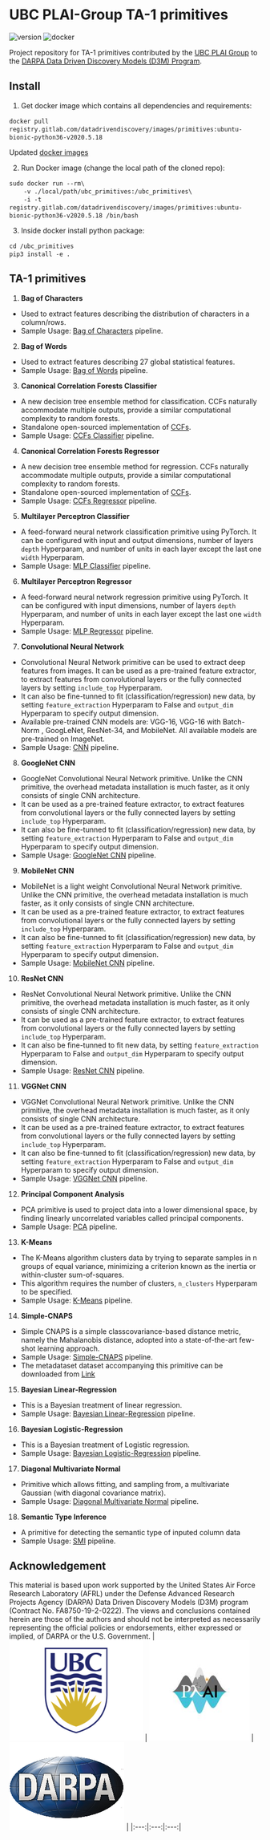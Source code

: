 # UBC PLAI-Group TA-1 primitives

![version](https://img.shields.io/badge/version-0.1.0-green.svg)
![docker](https://img.shields.io/badge/Docker-v2020.5.18-blue)

Project repository for TA-1 primitives contributed by the [UBC PLAI Group](https://plai.cs.ubc.ca) to the [DARPA Data Driven Discovery Models (D3M) Program](https://www.darpa.mil/program/data-driven-discovery-of-models).


## Install

1. Get docker image which contains all dependencies and requirements:
```
docker pull registry.gitlab.com/datadrivendiscovery/images/primitives:ubuntu-bionic-python36-v2020.5.18
```
Updated [docker images](https://docs.datadrivendiscovery.org/docker.html)


2. Run Docker image (change the local path of the cloned repo):
```
sudo docker run --rm\
    -v ./local/path/ubc_primitives:/ubc_primitives\
    -i -t registry.gitlab.com/datadrivendiscovery/images/primitives:ubuntu-bionic-python36-v2020.5.18 /bin/bash
```


3. Inside docker install python package:
```
cd /ubc_primitives
pip3 install -e .
```

## TA-1 primitives

1. **Bag of Characters**
  - Used to extract features describing the distribution of characters in a column/rows.
  - Sample Usage: [Bag of Characters](https://github.com/plai-group/ubc_primitives/blob/master/pipelines/boc_pipeline.py) pipeline.

2. **Bag of Words**
  - Used to extract features describing 27 global statistical features.
  - Sample Usage: [Bag of Words](https://github.com/plai-group/ubc_primitives/blob/master/pipelines/bow_pipeline.py) pipeline.

3. **Canonical Correlation Forests Classifier**
  - A new decision tree ensemble method for classification. CCFs naturally accommodate multiple outputs, provide a similar computational complexity to random forests.
  - Standalone open-sourced implementation of [CCFs](https://github.com/plai-group/ccfs-python).
  - Sample Usage: [CCFs Classifier](https://github.com/plai-group/ubc_primitives/blob/master/pipelines/ccfsClfy_pipeline.py) pipeline.

4. **Canonical Correlation Forests Regressor**
  - A new decision tree ensemble method for regression. CCFs naturally accommodate multiple outputs, provide a similar computational complexity to random forests.
  - Standalone open-sourced implementation of [CCFs](https://github.com/plai-group/ccfs-python).
  - Sample Usage: [CCFs Regressor](https://github.com/plai-group/ubc_primitives/blob/master/pipelines/ccfsReg_pipeline.py) pipeline.

5. **Multilayer Perceptron Classifier**
  - A feed-forward neural network classification primitive using PyTorch. It can be configured with input and output dimensions, number of layers `depth` Hyperparam, and number of units in each layer except the last one `width` Hyperparam.
  - Sample Usage: [MLP Classifier](https://github.com/plai-group/ubc_primitives/blob/master/pipelines/mlpClfy_pipeline.py) pipeline.

6. **Multilayer Perceptron Regressor**
  - A feed-forward neural network regression primitive using PyTorch. It can be configured with input dimensions, number of layers `depth` Hyperparam, and number of units in each layer except the last one `width` Hyperparam.
  - Sample Usage: [MLP Regressor](https://github.com/plai-group/ubc_primitives/blob/master/pipelines/mlpReg_pipeline.py) pipeline.


7. **Convolutional Neural Network**
  - Convolutional Neural Network primitive can be used to extract deep features from images. It can be used as a pre-trained feature extractor, to extract features from
convolutional layers or the fully connected layers by setting `include_top` Hyperparam.
  - It can also be fine-tunned to fit (classification/regression) new data, by setting `feature_extraction` Hyperparam to False and `output_dim` Hyperparam to specify output dimension.
  - Available pre-trained CNN models are: VGG-16, VGG-16 with Batch-Norm , GoogLeNet, ResNet-34, and MobileNet. All available models are pre-trained on ImageNet.
  - Sample Usage: [CNN](https://github.com/plai-group/ubc_primitives/blob/master/pipelines/cnn_pipeline.py) pipeline.

8. **GoogleNet CNN**
  - GoogleNet Convolutional Neural Network primitive. Unlike the CNN primitive, the overhead metadata installation is much faster, as it only consists of single CNN architecture.
  - It can be used as a pre-trained feature extractor, to extract features from
  convolutional layers or the fully connected layers by setting `include_top` Hyperparam.
  - It can also be fine-tunned to fit (classification/regression) new data, by setting `feature_extraction` Hyperparam to False and `output_dim` Hyperparam to specify output dimension.
  - Sample Usage: [GoogleNet CNN](https://github.com/plai-group/ubc_primitives/blob/master/pipelines/googlenet_pipeline.py) pipeline.

9. **MobileNet CNN**
  - MobileNet is a light weight Convolutional Neural Network primitive. Unlike the CNN primitive, the overhead metadata installation is much faster, as it only consists of single CNN architecture.
  - It can be used as a pre-trained feature extractor, to extract features from
  convolutional layers or the fully connected layers by setting `include_top` Hyperparam.
  - It can also be fine-tunned to fit (classification/regression) new data, by setting `feature_extraction` Hyperparam to False and `output_dim` Hyperparam to specify output dimension.
  - Sample Usage: [MobileNet CNN](https://github.com/plai-group/ubc_primitives/blob/master/pipelines/mobilenet_pipeline.py) pipeline.

10. **ResNet CNN**
  - ResNet Convolutional Neural Network primitive. Unlike the CNN primitive, the overhead metadata installation is much faster, as it only consists of single CNN architecture.
  - It can be used as a pre-trained feature extractor, to extract features from
  convolutional layers or the fully connected layers by setting `include_top` Hyperparam.
  - It can also be fine-tunned to fit new data, by setting `feature_extraction` Hyperparam to False and `output_dim` Hyperparam to specify output dimension.
  - Sample Usage: [ResNet CNN](https://github.com/plai-group/ubc_primitives/blob/master/pipelines/resnet_pipeline.py) pipeline.

11. **VGGNet CNN**
  - VGGNet Convolutional Neural Network primitive. Unlike the CNN primitive, the overhead metadata installation is much faster, as it only consists of single CNN architecture.
  - It can be used as a pre-trained feature extractor, to extract features from
  convolutional layers or the fully connected layers by setting `include_top` Hyperparam.
  - It can also be fine-tunned to fit (classification/regression) new data, by setting `feature_extraction` Hyperparam to False and `output_dim` Hyperparam to specify output dimension.
  - Sample Usage: [VGGNet CNN](https://github.com/plai-group/ubc_primitives/blob/master/pipelines/vggnet_pipeline.py) pipeline.

12. **Principal Component Analysis**
  - PCA primitive is used to project data into a lower dimensional space, by finding linearly uncorrelated variables called principal components.
  - Sample Usage: [PCA](https://github.com/plai-group/ubc_primitives/blob/master/pipelines/pca_pipeline.py) pipeline.

13. **K-Means**
  - The K-Means algorithm clusters data by trying to separate samples in n groups of equal variance, minimizing a criterion known as the inertia or within-cluster sum-of-squares.
  - This algorithm requires the number of clusters, `n_clusters` Hyperparam to be specified.
  - Sample Usage: [K-Means](https://github.com/plai-group/ubc_primitives/blob/master/pipelines/kmeans_pipeline.py) pipeline.

14. **Simple-CNAPS**
  - Simple CNAPS is a simple classcovariance-based distance metric, namely the Mahalanobis distance, adopted into a state-of-the-art few-shot learning approach.
  - Sample Usage: [Simple-CNAPS](https://github.com/plai-group/ubc_primitives/blob/master/pipelines/cnaps_pipeline.py) pipeline.
  - The metadataset dataset accompanying this primitive can be downloaded from [Link](https://dl.dropboxusercontent.com/s/4ehm3rpotv0x0s8/LWLL1_metadataset.zip?dl=1)

15. **Bayesian Linear-Regression**
  - This is a Bayesian treatment of linear regression.
  - Sample Usage: [Bayesian Linear-Regression](https://github.com/plai-group/ubc_primitives/blob/master/pipelines/linearReg_pipeline.py) pipeline.

16. **Bayesian Logistic-Regression**
  - This is a Bayesian treatment of Logistic regression.
  - Sample Usage: [Bayesian Logistic-Regression](https://github.com/plai-group/ubc_primitives/blob/master/pipelines/logisticReg_pipeline.py) pipeline.

17. **Diagonal Multivariate Normal**
  - Primitive which allows fitting, and sampling from, a multivariate Gaussian (with diagonal covariance matrix).
  - Sample Usage: [Diagonal Multivariate Normal](https://github.com/plai-group/ubc_primitives/blob/master/pipelines/mvn_pipeline.py) pipeline.

18. **Semantic Type Inference**
  - A primitive for detecting the semantic type of inputed column data
  - Sample Usage: [SMI](https://github.com/plai-group/ubc_primitives/blob/master/pipelines/smi_pipeline.py) pipeline.


## Acknowledgement
This material is based upon work supported by the United States Air Force Research Laboratory (AFRL) under the Defense Advanced Research Projects Agency (DARPA) Data Driven Discovery Models (D3M) program (Contract No. FA8750-19-2-0222). 
The views and conclusions contained herein are those of the authors and should not be interpreted as necessarily representing the official policies or endorsements, either expressed or implied, of DARPA or the U.S. Government.
| ![alt-text-2](./logo/ubc.png "UBC") | ![alt-text-1](./logo/plai.jpeg "PLAI-LAB") | ![alt-text-2](./logo/darpa.png "DARPA-D3M") |
|:---:|:---:|:---:|

